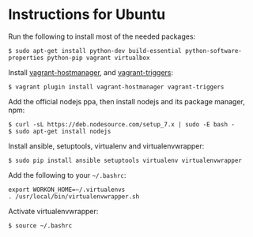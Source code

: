 # Instructions for Ubuntu

Run the following to install most of the needed packages:

```shell
$ sudo apt-get install python-dev build-essential python-software-properties python-pip vagrant virtualbox
```

Install [vagrant-hostmanager](https://github.com/devopsgroup-io/vagrant-hostmanager), and [vagrant-triggers](https://github.com/emyl/vagrant-triggers):

```shell
$ vagrant plugin install vagrant-hostmanager vagrant-triggers
```

Add the official nodejs ppa, then install nodejs and its package manager, npm:

```shell
$ curl -sL https://deb.nodesource.com/setup_7.x | sudo -E bash -
$ sudo apt-get install nodejs
```

Install ansible, setuptools, virtualenv and virtualenvwrapper:

```shell
$ sudo pip install ansible setuptools virtualenv virtualenvwrapper
```

Add the following to your `~/.bashrc`:

```shell
export WORKON_HOME=~/.virtualenvs
. /usr/local/bin/virtualenvwrapper.sh
```

Activate virtualenvwrapper:

```shell
$ source ~/.bashrc
```
